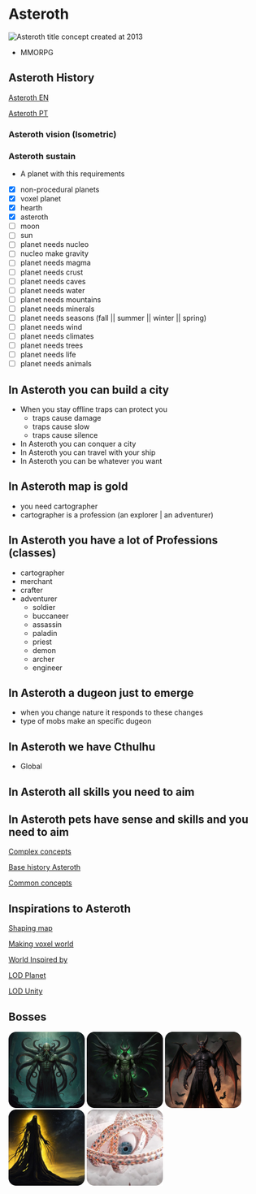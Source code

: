 # Asteroth
![Asteroth title concept created at 2013](https://scontent.fplu39-1.fna.fbcdn.net/v/t1.6435-9/69718261_2254637104847562_6329500450940780544_n.jpg?_nc_cat=103&ccb=1-7&_nc_sid=5f2048&_nc_ohc=FhB8OZvHetYAX_aZo5V&_nc_ht=scontent.fplu39-1.fna&oh=00_AfApt2LC0KRnnKWcFlWfZrGHU9J7y3Oh_55Lw6oyypz58g&oe=6613431A)

- MMORPG

## Asteroth History
[Asteroth EN](https://docs.google.com/document/d/1LuDPfviZ88G22-sRTWlwPqgNYt_U2yhAzYpFDi5Bu1I/edit?usp=sharing)

[Asteroth PT](https://docs.google.com/document/d/1JtO8rGEvJU0raPRVc7Fga0QPD4SBoPoNWiTtjpG_eIc/edit?usp=sharing)

### Asteroth vision (Isometric)
### Asteroth sustain
  
- A planet with this requirements
- [x] non-procedural planets
- [x] voxel planet
- [x] hearth 
- [x] asteroth
- [ ] moon
- [ ] sun
- [ ] planet needs nucleo
- [ ] nucleo make gravity
- [ ] planet needs magma
- [ ] planet needs crust
- [ ] planet needs caves
- [ ] planet needs water
- [ ] planet needs mountains
- [ ] planet needs minerals
- [ ] planet needs seasons (fall || summer || winter || spring)
- [ ] planet needs wind
- [ ] planet needs climates
- [ ] planet needs trees
- [ ] planet needs life
- [ ] planet needs animals

## In Asteroth you can build a city
- When you stay offline traps can protect you
  * traps cause damage
  * traps cause slow
  * traps cause silence
- In Asteroth you can conquer a city
- In Asteroth you can travel with your ship
- In Asteroth you can be whatever you want

## In Asteroth map is gold
- you need cartographer
- cartographer is a profession (an explorer | an adventurer)

## In Asteroth you have a lot of Professions (classes)
- cartographer
- merchant
- crafter
- adventurer
  *  soldier
  *  buccaneer
  *  assassin
  *  paladin
  *  priest
  *  demon
  *  archer
  *  engineer


## In Asteroth a dugeon just to emerge
- when you change nature it responds to these changes
- type of mobs make an specific dugeon

## In Asteroth we have Cthulhu
- Global

## In Asteroth all skills you need to aim
## In Asteroth pets have sense and skills and you need to aim

[Complex concepts](https://www.figma.com/file/E8NUrxF0Zewbh1yjEjK4TQ/Asteroth-Concept?type=design&node-id=0-1&mode=design&t=xVspUdKty8xuAWqE-0)

[Base history Asteroth](https://docs.google.com/document/d/1LuDPfviZ88G22-sRTWlwPqgNYt_U2yhAzYpFDi5Bu1I/edit)

[Common concepts](https://www.notion.so/Asteroth-49ce46bfcf4d443a891f68e51577121f)


## Inspirations to Asteroth

[Shaping map](https://www.youtube.com/watch?v=6bnFfE82AJg)

[Making voxel world](https://www.youtube.com/watch?v=G5H7oRlr11s)

[World Inspired by](https://github.com/PaperPrototype)

[LOD Planet](https://www.youtube.com/watch?v=lThxbFvbRew&list=PLwRBcuYHwOZ9QVCaZWChCugGIsWuUaTZA)

[LOD Unity](https://www.youtube.com/watch?v=lThxbFvbRew)

## Bosses

![Cthulhu](https://raw.githubusercontent.com/LucasHiago/LucasHiago/main/assets/cthulhu.png)
![Azazel](https://raw.githubusercontent.com/LucasHiago/LucasHiago/main/assets/azazel.png)
![Beelzebub](https://raw.githubusercontent.com/LucasHiago/LucasHiago/main/assets/beelzebub.png)
![Hastur](https://raw.githubusercontent.com/LucasHiago/LucasHiago/main/assets/hastur.png)
![Metatron](https://raw.githubusercontent.com/LucasHiago/LucasHiago/main/assets/metatron.png)

